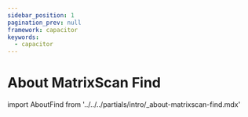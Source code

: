 ```yaml
---
sidebar_position: 1
pagination_prev: null
framework: capacitor
keywords:
  - capacitor
---
```


# About MatrixScan Find

import AboutFind from '../../../partials/intro/_about-matrixscan-find.mdx'

<AboutFind />
